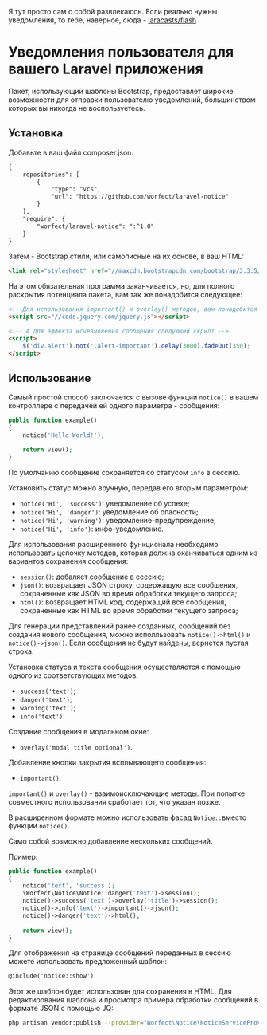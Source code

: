 Я тут просто сам с собой развлекаюсь. Если реально нужны уведомления, то тебе, наверное, сюда -  [laracasts/flash](https://github.com/laracasts/flash)

# Уведомления пользователя для вашего Laravel приложения

Пакет, использующий шаблоны Bootstrap, предоставлет широкие возможности для отправки пользователю уведомлений, большинством которых вы никогда не воспользуетесь.

## Установка

Добавьте в ваш файл composer.json:
```html
{
    repositories": [
        {
            "type": "vcs",
            "url": "https://github.com/worfect/laravel-notice"
        }
    ],
    "require": {
        "worfect/laravel-notice": ":^1.0"
    }
}
```
Затем - Bootstrap стили, или самописные на их основе, в ваш HTML:
```html
<link rel="stylesheet" href="//maxcdn.bootstrapcdn.com/bootstrap/3.3.5/css/bootstrap.min.css">
```

На этом обязательная программа заканчивается, но, для полного раскрытия потенциала пакета, вам так же понадобится следующее:
```html
<!--Для использования important() и overlay() методов, вам понадобится jQuery -->
<script src="//code.jquery.com/jquery.js"></script>

<!-- А для эффекта исчезновения сообщения следующий скрипт -->
<script>
    $('div.alert').not('.alert-important').delay(3000).fadeOut(350);
</script>
```

## Использование

Самый простой способ заключается с вызове функции  `notice()`  в вашем контроллере с передачей ей одного параметра - сообщения:
```php
public function example()
{
    notice('Hello World!');

    return view();
}
```
По умолчанию сообщение сохраняется со статусом `info` в сессию.

Установить статус можно вручную, передав его вторым параметром:
- `notice('Hi', 'success')`: уведомление об успехе;
- `notice('Hi', 'danger')`: уведомление об опасности;
- `notice('Hi', 'warning')`: уведомление-предупреждение;
- `notice('Hi', 'info')`: инфо-уведомление.
  
Для использования расширенного функционала необходимо использовать цепочку методов, которая должна оканчиваться одним из вариантов сохранения сообщения:
- `session()`: добаляет сообщение в сессию;
- `json()`: возвращает JSON строку, содержащую все сообщения, сохраненные как JSON во время обработки текущего запроса; 
- `html()`: возвращает HTML код, содержащий все сообщения, сохраненные как HTML во время обработки текущего запроса;

Для генерации представлений ранее созданных, сообщений без создания нового сообщения, можно исполльзовать `notice()->html()` и `notice()->json()`. Если сообщения не будут найдены, вернется пустая строка.


Установка статуса и текста сообщения осуществляется с помощью одного из соответствующих методов:
- `success('text')`;
- `danger('text')`; 
- `warning('text')`;
- `info('text')`.

Создание сообщения в модальном окне:
- `overlay('modal title optional')`.

Добавление кнопки закрытия всплывающего сообщения:
- `important()`.

`important()` и `overlay()` - взаимоисключающие методы. При попытке совместного использования сработает тот, что указан позже.

В расширенном формате можно использовать фасад `Notice::`вместо функции `notice()`.

Само собой возможно добавление нескольких сообщений. 

Пример:
```php
public function example()
{
    notice('text', 'success');
    \Worfect\Notice\Notice::danger('text')->session();
    notice()->success('text')->overlay('title')->session();
    notice()->info('text')->important()->json();
    notice()->danger('text')->html();
    
    return view();
}
```

Для отображения на странице сообщений переданных в сессию можете использовать предложенный шаблон:
```html
@include('notice::show')
```
Этот же шаблон будет использован для сохранения в HTML.
Для редактирования шаблона и просмотра примера обработки сообщений в формате JSON с помощью JQ:
```bash
php artisan vendor:publish --provider="Worfect\Notice\NoticeServiceProvider"
```
